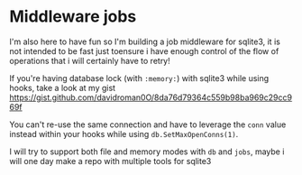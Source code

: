 # Middleware jobs

I'm also here to have fun so I'm building a job middleware for sqlite3, it is not intended to be fast just toensure i have enough control of the flow of operations that i will certainly have to retry!

If you're having database lock (with `:memory:`) with sqlite3 while using hooks, take a look at my gist https://gist.github.com/davidroman0O/8da76d79364c559b98ba969c29cc969f 

You can't re-use the same connection and have to leverage the `conn` value instead within your hooks while using `db.SetMaxOpenConns(1)`.

I will try to support both file and memory modes with `db` and `jobs`, maybe i will one day make a repo with multiple tools for sqlite3 